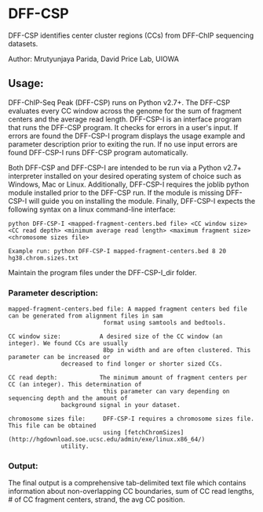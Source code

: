 # DFF-CSP
DFF-CSP identifies center cluster regions (CCs) from DFF-ChIP sequencing datasets.

Author: Mrutyunjaya Parida, David Price Lab, UIOWA

## Usage:
DFF-ChIP-Seq Peak (DFF-CSP) runs on Python v2.7+. The DFF-CSP evaluates every CC window across the genome for the sum of fragment centers and the average read length. DFF-CSP-I is an interface program that runs the DFF-CSP program. It checks for errors in a user's input. If errors are found the DFF-CSP-I program displays the usage example and parameter description prior to exiting the run. 
If no use input errors are found DFF-CSP-I runs DFF-CSP program automatically.

Both DFF-CSP and DFF-CSP-I are intended to be run via a Python v2.7+ interpreter installed on your desired operating system of choice such as Windows, Mac or Linux. Additionally, DFF-CSP-I requires the joblib python module installed prior to the DFF-CSP run. If the module is missing DFF-CSP-I will guide you on installing the module. Finally, DFF-CSP-I expects the following syntax on a linux command-line interface:

```
python DFF-CSP-I <mapped-fragment-centers.bed file> <CC window size> <CC read depth> <minimum average read length> <maximum fragment size> <chromosome sizes file>

Example run: python DFF-CSP-I mapped-fragment-centers.bed 8 20 hg38.chrom.sizes.txt

```
Maintain the program files under the DFF-CSP-I_dir folder.

### Parameter description:
```
mapped-fragment-centers.bed file: A mapped fragment centers bed file can be generated from alignment files in sam
                           format using samtools and bedtools.

CC window size:           A desired size of the CC window (an integer). We found CCs are usually
                           8bp in width and are often clustered. This parameter can be increased or
			   decreased to find longer or shorter sized CCs.

CC read depth:            The minimum amount of fragment centers per CC (an integer). This determination of
                           this parameter can vary depending on sequencing depth and the amount of
			   background signal in your dataset.

chromosome sizes file:     DFF-CSP-I requires a chromosome sizes file. This file can be obtained
                           using [fetchChromSizes](http://hgdownload.soe.ucsc.edu/admin/exe/linux.x86_64/)
			   utility.
```

### Output:
The final output is a comprehensive tab-delimited text file which contains information about non-overlapping CC boundaries, sum of CC read lengths, # of CC fragment centers, strand, the avg CC position.
